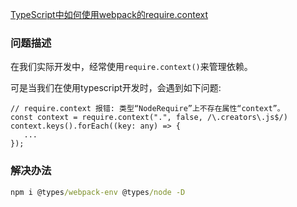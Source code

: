 [TypeScript中如何使用webpack的require.context](https://my.oschina.net/u/4691589/blog/4710051)

### 问题描述

在我们实际开发中，经常使用`require.context()`来管理依赖。

可是当我们在使用typescript开发时，会遇到如下问题:

```tsx
// require.context 报错: 类型“NodeRequire”上不存在属性“context”。
const context = require.context(".", false, /\.creators\.js$/)
context.keys().forEach((key: any) => {
   ...
});
```

### 解决办法

```cmd
npm i @types/webpack-env @types/node -D
```

